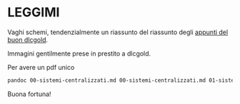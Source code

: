 # LEGGIMI

Vaghi schemi, tendenzialmente un riassunto del riassunto degli [appunti del buon dlcgold](https://github.com/dlcgold/Appunti).

Immagini gentilmente prese in prestito a dlcgold.

Per avere un pdf unico

```bash
pandoc 00-sistemi-centralizzati.md 00-sistemi-centralizzati.md 01-sistemi-distribuiti-relazionali.md 02-blockchains.md 03-nosql.md 04-architetture-di-integrazione.md 05-data-quality.md 06-big-data.md mongodb-cheatsheet.md neo4j-cheatsheet.md --toc -o archid-mini.pdf
```

Buona fortuna!

